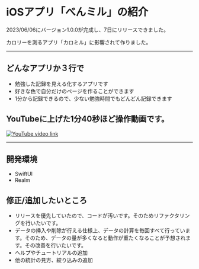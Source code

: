 # iOSアプリ「べんミル」の紹介

2023/06/06にバージョン1.0.0が完成し、7日にリリースできました。

カロリーを測るアプリ「カロミル」に影響されて作りました。

-----
## どんなアプリか３行で
- 勉強した記録を見える化するアプリです
- 好きな色で自分だけのページを作ることができます
- 1分から記録できるので、少ない勉強時間でもどんどん記録できます

## YouTubeに上げた1分40秒ほど操作動画です。
[![YouTube video link](https://img.youtube.com/vi/4sJPLM3w4zc/maxresdefault.jpg)](https://www.youtube.com/watch?v=4sJPLM3w4zc)

-----

## 開発環境
- SwiftUI
- Realm

## 修正/追加したいところ
- リリースを優先していたので、コードが汚いです。そのためリファクタリングを行いたいです。
- データの挿入や削除が行える仕様上、データの計算を毎回すべて行っています。そのため、データの量が多くなると動作が重たくなることが予想されます。その改善を行いたいです。
- ヘルプやチュートリアルの追加
- 他の統計の見方、絞り込みの追加
